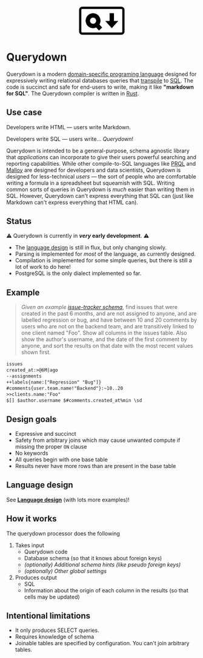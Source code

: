 <p align="center">
  <img src="./branding/logo-src.svg" width="120" style="margin: 0 auto;">
</p>

# Querydown

Querydown is a modern [domain-specific programing language](https://en.wikipedia.org/wiki/Domain-specific_language) designed for expressively writing relational databases queries that [transpile](https://en.wikipedia.org/wiki/Source-to-source_compiler) to [SQL](https://en.wikipedia.org/wiki/SQL). The code is succinct and safe for end-users to write, making it like **"markdown for SQL"**. The Querydown compiler is written in [Rust](https://www.rust-lang.org/).

## Use case

Developers write HTML &mdash; users write Markdown.

Developers write SQL &mdash; users write... _Querydown_!

Querydown is intended to be a general-purpose, schema agnostic library that _applications_ can incorporate to give their users powerful searching and reporting capabilities. While other compile-to-SQL languages like [PRQL](https://prql-lang.org/) and [Malloy](https://github.com/malloydata/malloy) are designed for developers and data scientists, Querydown is designed for less-technical _users_ &mdash; the sort of people who are comfortable writing a formula in a spreadsheet but squeamish with SQL. Writing common sorts of queries in Querydown is _much_ easier than writing them in SQL. However, Querydown can't express everything that SQL can (just like Markdown can't express everything that HTML can).

## Status

⚠️ Querydown is currently in **_very_ early development**. ⚠️

- The [language design](./docs/design.md) is still in flux, but only changing slowly.
- Parsing is implemented for _most_ of the language, as currently designed.
- Compilation is implemented for some simple queries, but there is still a lot of work to do here!
- PostgreSQL is the only dialect implemented so far.

## Example

> _Given an example [issue-tracker schema](./resources/test/issue_schema.diagram.png)_, find issues that were created in the past 6 months, and are not assigned to anyone, and are labelled regression or bug, and have between 10 and 20 comments by users who are not on the backend team, and are transitively linked to one client named "Foo". Show all columns in the issues table. Also show the author's username, and the date of the first comment by anyone, and sort the results on that date with the most recent values shown first.

```text
issues
created_at:>@6M|ago
--assignments
++labels{name:["Regression" "Bug"]}
#comments{user.team.name!"Backend"}:~10..20
>>clients.name:"Foo"
$[] $author.username $#comments.created_at%min \sd
```


## Design goals

- Expressive and succinct
- Safety from arbitrary joins which may cause unwanted compute if missing the proper `ON` clause
- No keywords
- All queries begin with one base table
- Results never have more rows than are present in the base table

## Language design

See **[Language design](./docs/design.md)** (with lots more examples)!


## How it works

The querydown processor does the following

1. Takes input
    - Querydown code
    - Database schema (so that it knows about foreign keys)
    - *(optionally) Additional schema hints (like pseudo foreign keys)*
    - *(optionally) Other global settings*
1. Produces output
    - SQL
    - Information about the origin of each column in the results (so that cells may be updated)

## Intentional limitations

- It only produces SELECT queries.
- Requires knowledge of schema
- Joinable tables are specified by configuration. You can't join arbitrary tables.

